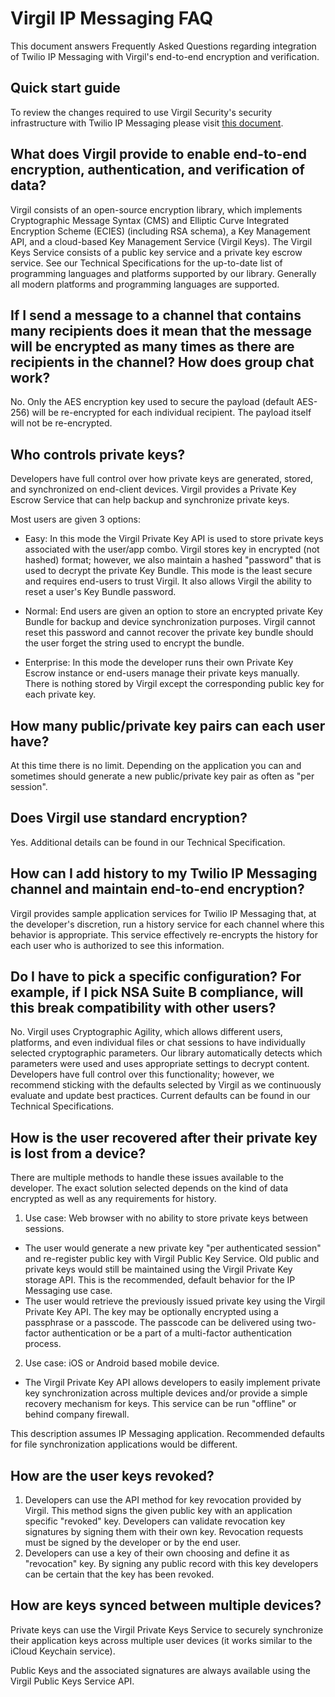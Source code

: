 # Virgil IP Messaging FAQ

This document answers Frequently Asked Questions regarding integration of Twilio IP Messaging with Virgil's end-to-end encryption and verification.

## Quick start guide
To review the changes required to use Virgil Security's security infrastructure with Twilio IP Messaging please visit [this document](./Quick%20start%20guide.md).

## What does Virgil provide to enable end-to-end encryption, authentication, and verification of data?
Virgil consists of an open-source encryption library, which implements Cryptographic Message Syntax (CMS) and Elliptic Curve Integrated Encryption Scheme (ECIES) (including RSA schema), a Key Management API, and a cloud-based Key Management Service (Virgil Keys). The Virgil Keys Service consists of a public key service and a private key escrow service. See our Technical Specifications for the up-to-date list of programming languages and platforms supported by our library. Generally all modern platforms and programming languages are supported. 

## If I send a message to a channel that contains many recipients does it mean that the message will be encrypted as many times as there are recipients in the channel? How does group chat work?
No. Only the AES encryption key used to secure the payload (default AES-256) will be re-encrypted for each individual recipient. The payload itself will not be re-encrypted.

## Who controls private keys?
Developers have full control over how private keys are generated, stored, and synchronized on end-client devices. Virgil provides a Private Key Escrow Service that can help backup and synchronize private keys. 

Most users are given 3 options:

- Easy: In this mode the Virgil Private Key API is used to store private keys associated with the user/app combo. Virgil stores key in encrypted (not hashed) format; however, we also maintain a hashed "password" that is used to decrypt the private Key Bundle. This mode is the least secure and requires end-users to trust Virgil.  It also allows Virgil the ability to reset a user's Key Bundle password.

- Normal: End users are given an option to store an encrypted private Key Bundle for backup and device synchronization purposes. Virgil cannot reset this password and cannot recover the private key bundle should the user forget the string used to encrypt the bundle.

- Enterprise: In this mode the developer runs their own Private Key Escrow instance or end-users manage their private keys manually. There is nothing stored by Virgil except the corresponding public key for each private key.

## How many public/private key pairs can each user have?
At this time there is no limit. Depending on the application you can and sometimes should generate a new public/private key pair as often as "per session".

## Does Virgil use standard encryption?
Yes. Additional details can be found in our Technical Specification.

## How can I add history to my Twilio IP Messaging channel and maintain end-to-end encryption?
Virgil provides sample application services for Twilio IP Messaging that, at the developer's discretion, run a history service for each channel where this behavior is appropriate. This service effectively re-encrypts the history for each user who is authorized to see this information.

## Do I have to pick a specific configuration? For example, if I pick NSA Suite B compliance, will this break compatibility with other users?
No. Virgil uses Cryptographic Agility, which allows different users, platforms, and even individual files or chat sessions to have individually selected cryptographic parameters. Our library automatically detects which parameters were used and uses appropriate settings to decrypt content. Developers have full control over this functionality; however, we recommend sticking with the defaults selected by Virgil as we continuously evaluate and update best practices. Current defaults can be found in our Technical Specifications.

## How is the user recovered after their private key is lost from a device?
There are multiple methods to handle these issues available to the developer. The exact solution selected depends on the kind of data encrypted as well as any requirements for history. 
1. Use case: Web browser with no ability to store private keys between sessions. 
  - The user would generate a new private key "per authenticated session" and re-register public key with Virgil Public Key Service. Old public and private keys would still be maintained using the Virgil Private Key storage API. This is the recommended, default behavior for the IP Messaging use case.
  - The user would retrieve the previously issued private key using the Virgil Private Key API. The key may be optionally encrypted using a passphrase or a passcode.  The passcode can be delivered using two-factor authentication or be a part of a multi-factor authentication process.
2. Use case: iOS or Android based mobile device. 
 - The Virgil Private Key API allows developers to easily implement private key synchronization across multiple devices and/or provide a simple recovery mechanism for keys. This service can be run "offline" or behind company firewall.
 
This description assumes IP Messaging application. Recommended defaults for file synchronization applications would be different.
 
## How are the user keys revoked?
1. Developers can use the API method for key revocation provided by Virgil. This method signs the given public key with an application specific "revoked" key. Developers can validate revocation key signatures by signing them with their own key. Revocation requests must be signed by the developer or by the end user.
2. Developers can use a key of their own choosing and define it as "revocation" key. By signing any public record with this key developers can be certain that the key has been revoked.

## How are keys synced between multiple devices?
Private keys can use the Virgil Private Keys Service to securely synchronize their application keys across multiple user devices (it works similar to the iCloud Keychain service).

Public Keys and the associated signatures are always available using the Virgil Public Keys Service API.
